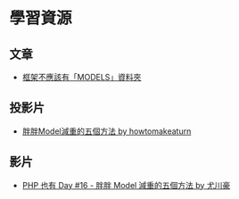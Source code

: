 # 學習資源

## 文章
* [框架不應該有「MODELS」資料夾](http://blog.turn.tw/?p=1541)


## 投影片
* [胖胖Model減重的五個方法 by howtomakeaturn](http://slides.com/howtomakeaturn/model#/)

## 影片
* [PHP 也有 Day #16 - 胖胖 Model 減重的五個方法 by 尤川豪](https://www.youtube.com/watch?v=e0qVLniXbHw)
